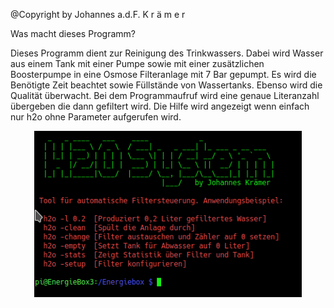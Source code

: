 @Copyright by Johannes a.d.F. K r ä m e r

Was macht dieses Programm?

Dieses Programm dient zur Reinigung des Trinkwassers. Dabei wird Wasser aus einem Tank mit einer Pumpe sowie mit einer zusätzlichen Boosterpumpe
in eine Osmose Filteranlage mit 7 Bar gepumpt. Es wird die Benötigte Zeit beachtet sowie Füllstände von Wassertanks. Ebenso wird die Qualität
überwacht. Bei dem Programmaufruf wird eine genaue Literanzahl übergeben die dann gefiltert wird. 
Die Hilfe wird angezeigt wenn einfach nur h2o ohne Parameter aufgerufen wird.

<p align="center"> 
    <img src="img/start.png" style="width: 85%;" alt="h2o Hilfe" >
</p>







